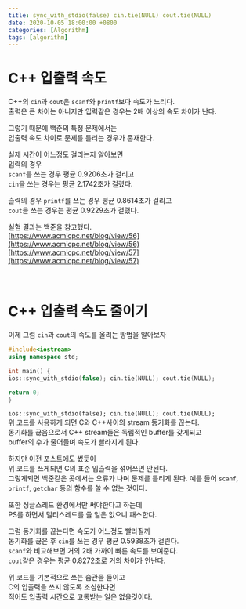 ```yaml
---
title: sync_with_stdio(false) cin.tie(NULL) cout.tie(NULL)
date: 2020-10-05 18:00:00 +0800
categories: [Algorithm]
tags: [algorithm]
---
```


# C++ 입출력 속도
C++의 `cin`과 `cout`은 `scanf`와 `printf`보다 속도가 느리다.  
출력은 큰 차이는 아니지만 입력같은 경우는 2배 이상의 속도 차이가 난다.  

그렇기 때문에 백준의 특정 문제에서는  
입출력 속도 차이로 문제를 틀리는 경우가 존재한다.  

실제 시간이 어느정도 걸리는지 알아보면  
입력의 경우  
`scanf`를 쓰는 경우 평균 0.9206초가 걸리고  
`cin`을 쓰는 경우는 평균 2.1742초가 걸렸다.  

출력의 경우
`printf`를 쓰는 경우 평균 0.8614초가 걸리고  
`cout`을 쓰는 경우는 평균 0.9229초가 걸렸다.  

실험 결과는 백준을 참고했다.  
[https://www.acmicpc.net/blog/view/56](https://www.acmicpc.net/blog/view/56)  
[https://www.acmicpc.net/blog/view/57](https://www.acmicpc.net/blog/view/57)  
<br><br>

# C++ 입출력 속도 줄이기
이제 그럼 `cin`과 `cout`의 속도를 올리는 방법을 알아보자  
```c++
#include<iostream>
using namespace std;

int main() {
ios::sync_with_stdio(false); cin.tie(NULL); cout.tie(NULL);

return 0;
}
```

`ios::sync_with_stdio(false); cin.tie(NULL); cout.tie(NULL);`  
위 코드를 사용하게 되면 C와 C++사이의 stream 동기화를 끊는다.  
동기화를 끊음으로서 C++ stream들은 독립적인 buffer를 갖게되고  
buffer의 수가 줄어들며 속도가 빨라지게 된다.  

하지만 [이전 포스트](https://ip99202.github.io/posts/sync_with_stdio(false)-%EC%93%B8-%EB%95%8C-%EC%A3%BC%EC%9D%98%ED%95%A0-%EC%82%AC%ED%95%AD/)에도 썼듯이  
위 코드를 쓰게되면 C의 표준 입출력을 섞어쓰면 안된다.  
그렇게되면 백준같은 곳에서는 오류가 나며 문제를 틀리게 된다.
예를 들어 `scanf`, `printf`, `getchar` 등의 함수를 쓸 수 없는 것이다.  

또한 싱글스레드 환경에서만 써야한다고 하는데  
PS를 하면서 멀티스레드를 쓸 일은 없으니 패스한다.  

그럼 동기화를 끊는다면 속도가 어느정도 빨라질까  
동기화를 끊은 후 `cin`를 쓰는 경우 평균 0.5938초가 걸린다.  
`scanf`와 비교해보면 거의 2배 가까이 빠른 속도를 보여준다.  
`cout`같은 경우는 평균 0.8272초로 거의 차이가 안난다.  

위 코드를 기본적으로 쓰는 습관을 들이고  
C의 입출력을 쓰지 않도록 조심한다면  
적어도 입출력 시간으로 고통받는 일은 없을것이다.